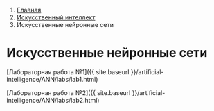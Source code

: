 <ol class="breadcrumb">
  <li class="breadcrumb-item"><a href="{{ site.baseurl }}">Главная</a></li>
  <li class="breadcrumb-item"><a href="{{ site.baseurl }}/artificial-intelligence/index.html">Искусственный интеллект</a></li>
  <li class="breadcrumb-item active">Искусственные нейронные сети</li>
</ol>

# Искусственные нейронные сети

[Лабораторная работа №1]({{ site.baseurl }}/artificial-intelligence/ANN/labs/lab1.html)

[Лабораторная работа №2]({{ site.baseurl }}/artificial-intelligence/ANN/labs/lab2.html)
